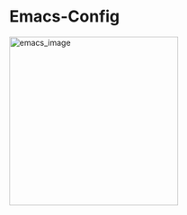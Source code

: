# Emacs-Config
<img src="https://user-images.githubusercontent.com/76787336/110788144-2bea9100-8266-11eb-8a80-82026ee2e4f3.png" alt="emacs_image" height="300" width="300"/>
